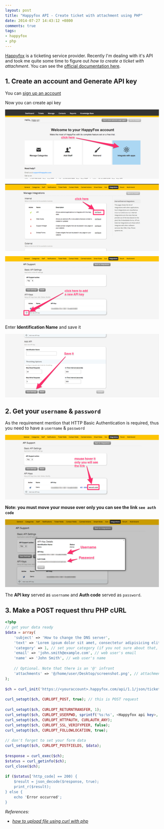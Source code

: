 ```yaml
---
layout: post
title: "Happyfox API - Create ticket with attachment using PHP"
date: 2014-07-27 14:43:12 +0800
comments: true
tags: 
- happyfox
- php
---
```


[Happyfox](https://www.happyfox.com/) is a ticketing service provider. Recently I'm dealing with it's API and took me quite some time to figure out _how to create a ticket with attachment_. You can see the [official documentation here](http://www.happyfox.com/developers/api/1.1/).

## 1. Create an account and Generate API key
You can [sign up an account](https://www.happyfox.com/help-desk-signup/)


Now you can create api key

![Create API key step 1](/images/posts/2014-07-27-happyfox-api-create-ticket-with-attachment-using-php/api-1.png)

![Create API key step 2](/images/posts/2014-07-27-happyfox-api-create-ticket-with-attachment-using-php/api-2.png)

![Create API key step 3](/images/posts/2014-07-27-happyfox-api-create-ticket-with-attachment-using-php/api-3.png)

Enter **Identification Name** and save it

![Create API key step 4](/images/posts/2014-07-27-happyfox-api-create-ticket-with-attachment-using-php/api-4.png)

## 2. Get your `username` & `password`

As the requirement mention that HTTP Basic Authentication is required, thus you need to have a `username` & `password`

![Get credential](/images/posts/2014-07-27-happyfox-api-create-ticket-with-attachment-using-php/get-credential-1.png)

**Note: you must move your mouse over only you can see the link `see auth code`**

![See auth code](/images/posts/2014-07-27-happyfox-api-create-ticket-with-attachment-using-php/get-credential-2.png)

The **API key** served as `username` and **Auth code** served as `password`.

## 3. Make a POST request thru PHP cURL

```php
<?php
// get your data ready
$data = array(
    'subject' => 'How to change the DNS server',
    'text' => 'Lorem ipsum dolor sit amet, consectetur adipisicing elit, sed do eiusmod tempor ...',
    'category' => 1, // set your category (if you not sure about that, just put 1)
    'email' => 'john.smith@example.com', // web user's email
    'name' => 'John Smith', // web user's name

    // Optional. Note that there is an '@' infront
    'attachments' => '@/home/user/Desktop/screenshot.png', // attachment's path
);

$ch = curl_init('https://<youraccount>.happyfox.com/api/1.1/json/tickets/');

curl_setopt($ch, CURLOPT_POST, true); // this is POST request

curl_setopt($ch, CURLOPT_RETURNTRANSFER, 1);
curl_setopt($ch, CURLOPT_USERPWD, sprintf('%s:%s', <Happyfox api key>, <Happyfox auth code>)); // here is the HTTP basic auth
curl_setopt($ch, CURLOPT_HTTPAUTH, CURLAUTH_ANY);
curl_setopt($ch, CURLOPT_SSL_VERIFYPEER, false);
curl_setopt($ch, CURLOPT_FOLLOWLOCATION, true);

// don't forget to set your form data
curl_setopt($ch, CURLOPT_POSTFIELDS, $data);

$response = curl_exec($ch);
$status = curl_getinfo($ch);
curl_close($ch);

if ($status['http_code] == 200) {
    $result = json_decode($response, true);
    print_r($result);
} else {
    echo 'Error occurred';
}
```

_References:_

* _[how to upload file using curl with php](https://stackoverflow.com/questions/15200632/how-to-upload-file-using-curl-with-php/15200804#15200804)_

